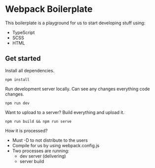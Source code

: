 # Webpack Boilerplate

This boilerplate is a playground for us to start developing stuff using:

- TypeScript
- SCSS
- HTML

## Get started

Install all dependencies.

```shell
npm install
```

Run development server locally. Can see any changes everything code changes.

```shell
npm run dev
```

Want to upload to a server? Build everything and upload it.

```shell
npm run build && npm run serve
```

How it is processed?

- Must -D to not distribute to the users
- Compile for us by using webpack.config.js
- Two processes are running:
  - dev server (delivering)
  - server build

